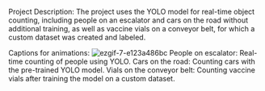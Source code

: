 
Project Description:
The project uses the YOLO model for real-time object counting, including people on an escalator and cars on the road without additional training, as well as vaccine vials on a conveyor belt, for which a custom dataset was created and labeled.

Captions for animations:
![ezgif-7-e123a486bc](https://github.com/styxx216/CV/assets/38997882/66d31241-6039-4dc8-9f0a-5243cffee294)
People on escalator: Real-time counting of people using YOLO.
Cars on the road: Counting cars with the pre-trained YOLO model.
Vials on the conveyor belt: Counting vaccine vials after training the model on a custom dataset.
